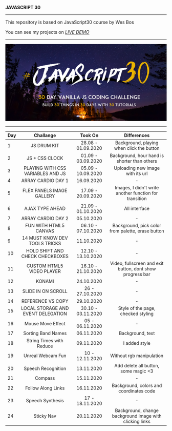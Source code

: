 **JAVASCRIPT 30**
***

This repository is based on JavaScript30 course by Wes Bos

You can see my projects on *[LIVE DEMO](https://mervekrblt.github.io/JavaScript-30/)*
***

![Alt](Js-30.png)
***

| Day           | Challange     | Took On | Differences |
| :-------------|:-------------:| :-----:| :-----------:|
| 1             | JS DRUM KIT| 28.08 - 01.09.2020 | Background, playing when click the button |
| 2             | JS + CSS CLOCK| 01.09 - 03.09.2020 | Background, hour hand is shorter than others |
| 3             | PLAYING WITH CSS VARIABLES AND JS| 05.09 - 10.09.2020 | Uploading new image with its url |
| 4             | ARRAY CARDIO DAY 1|  16.09.2020 | - |
| 5             | FLEX PANELS IMAGE GALLERY|  17.09 - 20.09.2020 | Images, I didn't write another function for transition |
| 6             | AJAX TYPE AHEAD|  21.09 - 01.10.2020 | All interface |
| 7             | ARRAY CARDIO DAY 2|  05.10.2020 | - |
| 8             | FUN WITH HTML5 CANVAS|  06.10 - 07.10.2020 | Background, pick color from palette, erase button |
| 9             | 14 MUST KNOW DEV TOOLS TRICKS|  11.10.2020 | - |
| 10            | HOLD SHIFT AND CHECK CHECKBOXES| 12.10 - 13.10.2020 | - |
| 11            | CUSTOM HTML5 VIDEO PLAYER| 16.10 - 21.10.2020 | Video, fullscreen and exit button, dont show progress bar |
| 12            | KONAMI| 24.10.2020 | - |
| 13            | SLIDE IN ON SCROLL| 26 - 27.10.2020 | - |
| 14            | REFERENCE VS COPY| 29.10.2020 | - |
| 15            | LOCAL STORAGE AND EVENT DELEGATION| 30.10 - 03.11.2020 | Style of the page, checked styling |
| 16            | Mouse Move Effect| 05 - 06.11.2020 | - |
| 17            | Sorting Band Names| 06.11.2020 | Background, text|
| 18            | String Times with Reduce| 09.11.2020 | I added style  |
| 19            | Unreal Webcam Fun| 10 - 12.11.2020 | Without rgb manipulation  |
| 20            | Speech Recognition| 13.11.2020 | Add delete all button, some magic <3  |
| 21            | Compass| 15.11.2020 | -  |
| 22            | Follow Along Links| 16.11.2020 |Background, colors and coordinates code  |
| 23            | Speech Synthesis| 17 - 18.11.2020 | -  |
| 24            | Sticky Nav| 20.11.2020 |Background, change background image with clicking links  |







